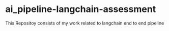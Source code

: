 # ai_pipeline-langchain-assessment
This Repositoy consists of my work related to langchain  end to end pipeline
